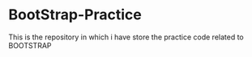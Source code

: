 # BootStrap-Practice
This is the repository in which i have store the practice code  related to  BOOTSTRAP
